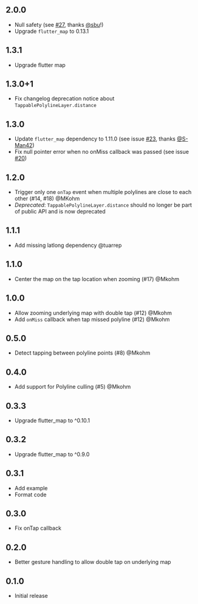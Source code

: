 ## 2.0.0

- Null safety (see [#27](https://github.com/OwnWeb/flutter_map_tappable_polyline/pull/27/files), thanks [@sbu](https://github.com/sbu-WBT)!)
- Upgrade `flutter_map` to 0.13.1

## 1.3.1

- Upgrade flutter map

## 1.3.0+1

- Fix changelog deprecation notice about `TappablePolylineLayer.distance`

## 1.3.0

- Update `flutter_map` dependency to 1.11.0 (see issue [#23](https://github.com/OwnWeb/flutter_map_tappable_polyline/issues/23), thanks [@S-Man42](https://github.com/S-Man42))
- Fix null pointer error when no onMiss callback was passed (see issue [#20](https://github.com/OwnWeb/flutter_map_tappable_polyline/issues/20))

## 1.2.0

 - Trigger only one `onTap` event when multiple polylines are close to each other (#14, #18) @MKohm
 - *Deprecated*: `TappablePolylineLayer.distance` should no longer be part of public API and is now deprecated 

## 1.1.1

 - Add missing latlong dependency @tuarrep

## 1.1.0

 - Center the map on the tap location when zooming (#17) @Mkohm

## 1.0.0

 - Allow zooming underlying map with double tap (#12) @Mkohm
 - Add `onMiss` callback when tap missed polyline (#12) @Mkohm

## 0.5.0

 - Detect tapping between polyline points (#8) @Mkohm

## 0.4.0

 - Add support for Polyline culling (#5) @Mkohm

## 0.3.3

 - Upgrade flutter_map to ^0.10.1

 ## 0.3.2
 
 - Upgrade flutter_map to ^0.9.0

## 0.3.1

 - Add example
 - Format code

## 0.3.0

 - Fix onTap callback

## 0.2.0

 - Better gesture handling to allow double tap on underlying map

## 0.1.0

 - Initial release
